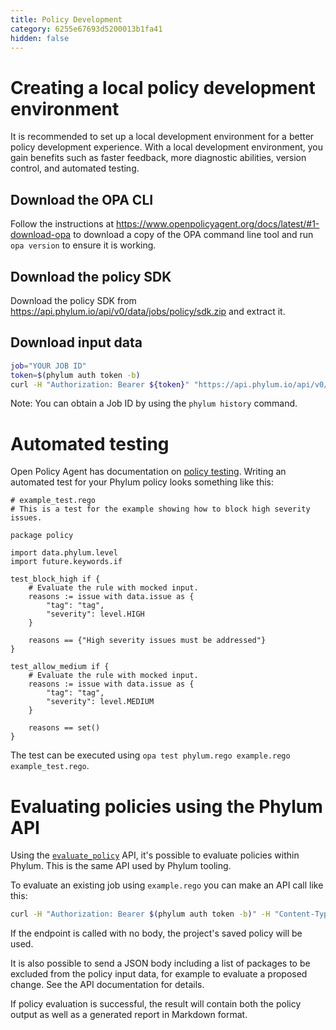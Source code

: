 ```yaml
---
title: Policy Development
category: 6255e67693d5200013b1fa41
hidden: false
---
```


# Creating a local policy development environment

It is recommended to set up a local development environment for a better policy development experience. With a local development environment, you gain benefits such as faster feedback, more diagnostic abilities, version control, and automated testing.

## Download the OPA CLI

Follow the instructions at https://www.openpolicyagent.org/docs/latest/#1-download-opa to download a copy of the OPA command line tool and run `opa version` to ensure it is working.

## Download the policy SDK

Download the policy SDK from https://api.phylum.io/api/v0/data/jobs/policy/sdk.zip and extract it.

## Download input data

```sh
job="YOUR JOB ID"
token=$(phylum auth token -b)
curl -H "Authorization: Bearer ${token}" "https://api.phylum.io/api/v0/data/jobs/${job}/policy/input" -fo input.json
```

Note: You can obtain a Job ID by using the `phylum history` command.

# Automated testing

Open Policy Agent has documentation on [policy testing](https://www.openpolicyagent.org/docs/latest/policy-testing/). Writing an automated test for your Phylum policy looks something like this:

```rego
# example_test.rego
# This is a test for the example showing how to block high severity issues.

package policy

import data.phylum.level
import future.keywords.if

test_block_high if {
    # Evaluate the rule with mocked input.
    reasons := issue with data.issue as {
        "tag": "tag",
        "severity": level.HIGH
    }

    reasons == {"High severity issues must be addressed"}
}

test_allow_medium if {
    # Evaluate the rule with mocked input.
    reasons := issue with data.issue as {
        "tag": "tag",
        "severity": level.MEDIUM
    }

    reasons == set()
}
```

The test can be executed using `opa test phylum.rego example.rego example_test.rego`.

# Evaluating policies using the Phylum API

Using the [`evaluate_policy`](https://api.phylum.io/api/v0/swagger/index.html#/Jobs/evaluate_policy) API, it's possible to evaluate policies within Phylum. This is the same API used by Phylum tooling.

To evaluate an existing job using `example.rego` you can make an API call like this:

```sh
curl -H "Authorization: Bearer $(phylum auth token -b)" -H "Content-Type: text/plain" --data-binary @example.rego https://api.phylum.io/api/v0/data/jobs/YOUR_JOB_ID/policy/evaluate
```

If the endpoint is called with no body, the project's saved policy will be used.

It is also possible to send a JSON body including a list of packages to be excluded from the policy input data, for example to evaluate a proposed change. See the API documentation for details.

If policy evaluation is successful, the result will contain both the policy output as well as a generated report in Markdown format.
